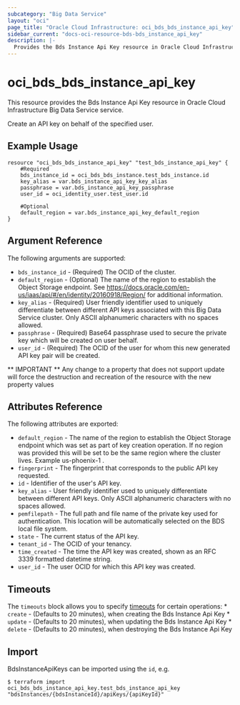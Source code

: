 ```yaml
---
subcategory: "Big Data Service"
layout: "oci"
page_title: "Oracle Cloud Infrastructure: oci_bds_bds_instance_api_key"
sidebar_current: "docs-oci-resource-bds-bds_instance_api_key"
description: |-
  Provides the Bds Instance Api Key resource in Oracle Cloud Infrastructure Big Data Service service
---
```


# oci_bds_bds_instance_api_key
This resource provides the Bds Instance Api Key resource in Oracle Cloud Infrastructure Big Data Service service.

Create an API key on behalf of the specified user.


## Example Usage

```hcl
resource "oci_bds_bds_instance_api_key" "test_bds_instance_api_key" {
	#Required
	bds_instance_id = oci_bds_bds_instance.test_bds_instance.id
	key_alias = var.bds_instance_api_key_key_alias
	passphrase = var.bds_instance_api_key_passphrase
	user_id = oci_identity_user.test_user.id

	#Optional
	default_region = var.bds_instance_api_key_default_region
}
```

## Argument Reference

The following arguments are supported:

* `bds_instance_id` - (Required) The OCID of the cluster.
* `default_region` - (Optional) The name of the region to establish the Object Storage endpoint. See https://docs.oracle.com/en-us/iaas/api/#/en/identity/20160918/Region/ for additional information.
* `key_alias` - (Required) User friendly identifier used to uniquely differentiate between different API keys associated with this Big Data Service cluster. Only ASCII alphanumeric characters with no spaces allowed.
* `passphrase` - (Required) Base64 passphrase used to secure the private key which will be created on user behalf.
* `user_id` - (Required) The OCID of the user for whom this new generated API key pair will be created.


** IMPORTANT **
Any change to a property that does not support update will force the destruction and recreation of the resource with the new property values

## Attributes Reference

The following attributes are exported:

* `default_region` - The name of the region to establish the Object Storage endpoint which was set as part of key creation operation. If no region was provided this will be set to be the same region where the cluster lives. Example us-phoenix-1 .
* `fingerprint` - The fingerprint that corresponds to the public API key requested.
* `id` - Identifier of the user's API key.
* `key_alias` - User friendly identifier used to uniquely differentiate between different API keys. Only ASCII alphanumeric characters with no spaces allowed.
* `pemfilepath` - The full path and file name of the private key used for authentication. This location will be automatically selected on the BDS local file system.
* `state` - The current status of the API key.
* `tenant_id` - The OCID of your tenancy.
* `time_created` - The time the API key was created, shown as an RFC 3339 formatted datetime string.
* `user_id` - The user OCID for which this API key was created.

## Timeouts

The `timeouts` block allows you to specify [timeouts](https://registry.terraform.io/providers/oracle/oci/latest/docs/guides/changing_timeouts) for certain operations:
	* `create` - (Defaults to 20 minutes), when creating the Bds Instance Api Key
	* `update` - (Defaults to 20 minutes), when updating the Bds Instance Api Key
	* `delete` - (Defaults to 20 minutes), when destroying the Bds Instance Api Key


## Import

BdsInstanceApiKeys can be imported using the `id`, e.g.

```
$ terraform import oci_bds_bds_instance_api_key.test_bds_instance_api_key "bdsInstances/{bdsInstanceId}/apiKeys/{apiKeyId}" 
```
